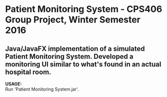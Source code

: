 # Patient Monitoring System - CPS406 Group Project, Winter Semester 2016

Java/JavaFX implementation of a simulated Patient Monitoring System. Developed a monitoring UI similar to what's found in an actual hospital room. 
---
  **USAGE:**  
    Run 'Patient Monitoring System.jar'.
